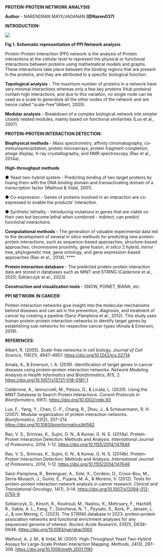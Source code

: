 <!--StartFragment-->

**PROTEIN-PROTEIN NETWORK ANALYSIS**

**Author** - NARENDRAN MAYILVAGANAN **(@Naren037)** 

**INTRODUCTION:**

****![](https://lh7-rt.googleusercontent.com/docsz/AD_4nXf0AOYzpM2kXTDJOBfNTnlaxj3QIMDkAX5z5GNKyUBIjAO-FHdKwgYoCIT9yTh--EJ_k81hbLc8JFVwLlpd2XjIgrUddxWXDxKSZTJ9fmm6w3D06TMfx6V6eKiXekmVTZ3KoVZEu4i7dCg90Y-2IYM5LBFn?key=KPUKf5VKhm9wHD_I9n-cSg)****

**Fig 1. Schematic representation of PPI Network analysis**

Protein-Protein Interaction (PPI) network is the analysis of Protein interactions at the cellular level to represent the physical or functional interactions between proteins using mathematical models and graphs. These interactions take place between the binding regions that are present in the proteins, and they are attributed to a specific biological function.

**Topological analysis** - The maximum number of proteins in a network have very minimal interactions whereas only a few key proteins (Hub proteins) contain high interactions, and due to this variation, no single node can be used as a scale to generalize all the other nodes of the network and are hence called “scale-free”(Albert, 2005).

**Modular analysis** - Breakdown of a complex biological network into simpler closely related modules, mainly based on functional similarities (Luo et al., 2007).

**PROTEIN-PROTEIN INTERACTION DETECTION:**

**Biophysical methods** - Mass spectrometry, affinity chromatography, co-immunoprecipitation, protein microarrays, protein fragment completion, phage display, X-ray crystallography, and NMR spectroscopy (Rao et al., 2014a).

**High-throughput methods**

● Yeast two-hybrid system - Predicting binding of two target proteins by fusing them with the DNA binding domain and transactivating domain of a transcription factor (Walhout & Vidal, 2001).  

● Co-expression - Genes of proteins involved in an interaction are co-expressed to enable the products’ interaction.

● Synthetic lethality - Introducing mutations in genes that are viable on their own but become lethal when combined - indirect; can predict functional interactions.

**Computational methods -** The generation of valuable experimental data led to the development of several _in silico_ methods for predicting new protein-protein interactions, such as sequence-based approaches, structure-based approaches, chromosome proximity, gene fusion, _in silico_ 2 hybrid, mirror tree, phylogenetic tree, gene ontology, and gene expression-based approaches (Rao et al., 2014). ****

**Protein interaction database** - The predicted protein-protein interaction data are stored in databases such as MINT and STRING (Calderone et al., 2020; Szklarczyk et al., 2023)

**Construction and visualization tools** - SNOW, POINET, BIANA, etc.

**PPI NETWORK IN CANCER:**

Protein interaction networks give insight into the molecular mechanisms behind diseases and can aid in the prevention, diagnosis, and treatment of cancer by creating a pipeline (Sanz-Pamplona et al., 2012). This study uses human protein-protein interaction networks to identify target genes by establishing sub-networks for respective cancer types (Amala & Emerson, 2019).

**REFERENCES:**

Albert, R. (2005). Scale-free networks in cell biology. _Journal of Cell Science_, _118_(21), 4947–4957. <https://doi.org/10.1242/jcs.02714> 

Amala, A., & Emerson, I. A. (2019). Identification of target genes in cancer diseases using protein–protein interaction networks. _Network Modeling Analysis in Health Informatics and Bioinformatics_, _8_(1), 2. <https://doi.org/10.1007/s13721-018-0181-1> 

Calderone, A., Iannuccelli, M., Peluso, D., & Licata, L. (2020). Using the MINT Database to Search Protein Interactions. _Current Protocols in Bioinformatics_, _69_(1). <https://doi.org/10.1002/cpbi.93> 

Luo, F., Yang, Y., Chen, C.-F., Chang, R., Zhou, J., & Scheuermann, R. H. (2007). Modular organization of protein interaction networks. _Bioinformatics_, _23_(2), 207–214. <https://doi.org/10.1093/bioinformatics/btl562> 

Rao, V. S., Srinivas, K., Sujini, G. N., & Kumar, G. N. S. (2014a). Protein-Protein Interaction Detection: Methods and Analysis. _International Journal of Proteomics_, _2014_, 1–12. <https://doi.org/10.1155/2014/147648>

Rao, V. S., Srinivas, K., Sujini, G. N., & Kumar, G. N. S. (2014b). Protein-Protein Interaction Detection: Methods and Analysis. _International Journal of Proteomics_, _2014_, 1–12. <https://doi.org/10.1155/2014/147648>

Sanz-Pamplona, R., Berenguer, A., Sole, X., Cordero, D., Crous-Bou, M., Serra-Musach, J., Guinó, E., Pujana, M. Á., & Moreno, V. (2012). Tools for protein-protein interaction network analysis in cancer research. _Clinical and Translational Oncology_, _14_(1), 3–14. <https://doi.org/10.1007/s12094-012-0755-9>

Szklarczyk, D., Kirsch, R., Koutrouli, M., Nastou, K., Mehryary, F., Hachilif, R., Gable, A. L., Fang, T., Doncheva, N. T., Pyysalo, S., Bork, P., Jensen, L. J., & von Mering, C. (2023). The STRING database in 2023: protein–protein association networks and functional enrichment analyses for any sequenced genome of interest. _Nucleic Acids Research_, _51_(D1), D638–D646. <https://doi.org/10.1093/nar/gkac1000>

Walhout, A. J. M., & Vidal, M. (2001). High-Throughput Yeast Two-Hybrid Assays for Large-Scale Protein Interaction Mapping. _Methods_, _24_(3), 297–306. <https://doi.org/10.1006/meth.2001.1190> 

<!--EndFragment-->
